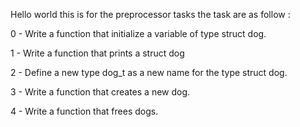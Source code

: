 Hello world
this is for the preprocessor tasks the task are as follow :

0 - Write a function that initialize a variable of type struct dog.

1 - Write a function that prints a struct dog

2 - Define a new type dog_t as a new name for the type struct dog.

3 - Write a function that creates a new dog.

4 - Write a function that frees dogs.
